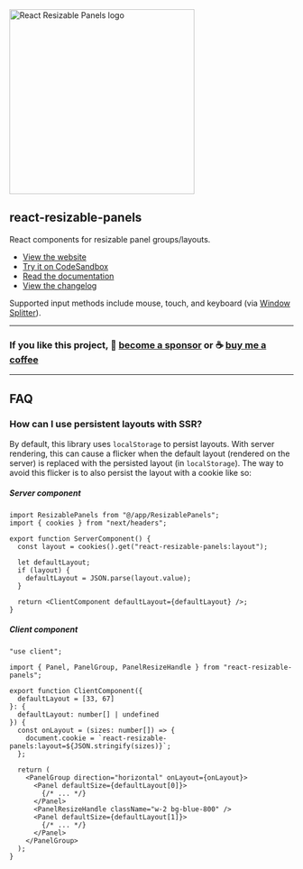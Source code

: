 <img width="328" alt="React Resizable Panels logo" src="https://user-images.githubusercontent.com/29597/210075327-faeb4ca8-31df-4dc8-a649-01d0ee3cd315.png" />

## react-resizable-panels
React components for resizable panel groups/layouts.

* [View the website](https://react-resizable-panels.vercel.app/)
* [Try it on CodeSandbox](https://codesandbox.io/s/react-resizable-panels-zf7hwd)
* [Read the documentation](https://github.com/bvaughn/react-resizable-panels/tree/main/packages/react-resizable-panels)
* [View the changelog](https://github.com/bvaughn/react-resizable-panels/blob/main/packages/react-resizable-panels/CHANGELOG.md)

Supported input methods include mouse, touch, and keyboard (via [Window Splitter](https://www.w3.org/WAI/ARIA/apg/patterns/windowsplitter/)).

---

### If you like this project, 🎉 [become a sponsor](https://github.com/sponsors/bvaughn/) or ☕ [buy me a coffee](http://givebrian.coffee/)

---

## FAQ

### How can I use persistent layouts with SSR?

By default, this library uses `localStorage` to persist layouts. With server rendering, this can cause a flicker when the default layout (rendered on the server) is replaced with the persisted layout (in `localStorage`). The way to avoid this flicker is to also persist the layout with a cookie like so:

##### Server component
```tsx
import ResizablePanels from "@/app/ResizablePanels";
import { cookies } from "next/headers";

export function ServerComponent() {
  const layout = cookies().get("react-resizable-panels:layout");

  let defaultLayout;
  if (layout) {
    defaultLayout = JSON.parse(layout.value);
  }

  return <ClientComponent defaultLayout={defaultLayout} />;
}
```

##### Client component
```tsx
"use client";

import { Panel, PanelGroup, PanelResizeHandle } from "react-resizable-panels";

export function ClientComponent({
  defaultLayout = [33, 67]
}: {
  defaultLayout: number[] | undefined
}) {
  const onLayout = (sizes: number[]) => {
    document.cookie = `react-resizable-panels:layout=${JSON.stringify(sizes)}`;
  };

  return (
    <PanelGroup direction="horizontal" onLayout={onLayout}>
      <Panel defaultSize={defaultLayout[0]}>
        {/* ... */}
      </Panel>
      <PanelResizeHandle className="w-2 bg-blue-800" />
      <Panel defaultSize={defaultLayout[1]}>
        {/* ... */}
      </Panel>
    </PanelGroup>
  );
}
```